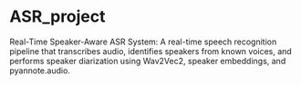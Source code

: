 # ASR_project
Real-Time Speaker-Aware ASR System: A real-time speech recognition pipeline that transcribes audio, identifies speakers from known voices, and performs speaker diarization using Wav2Vec2, speaker embeddings, and pyannote.audio.
